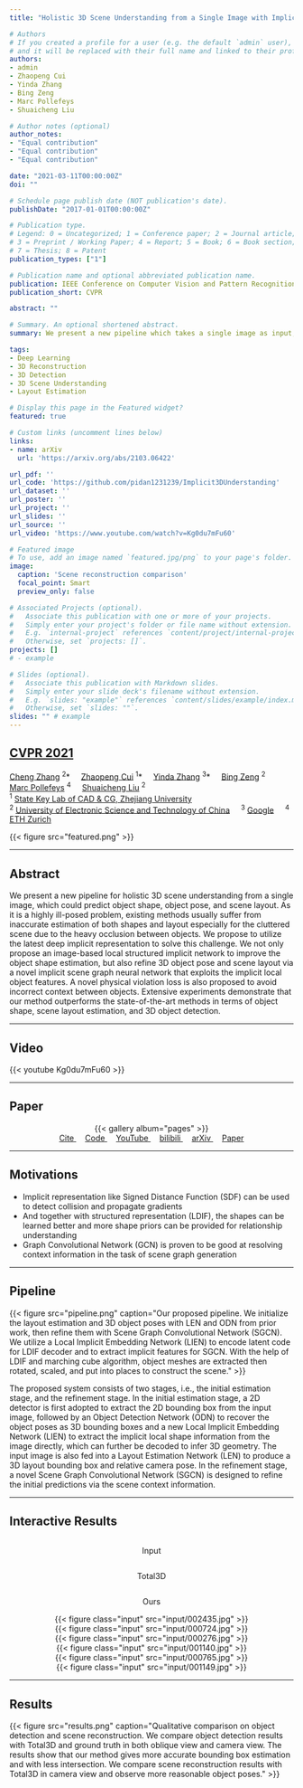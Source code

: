 ```yaml
---
title: "Holistic 3D Scene Understanding from a Single Image with Implicit Representation"

# Authors
# If you created a profile for a user (e.g. the default `admin` user), write the username (folder name) here 
# and it will be replaced with their full name and linked to their profile.
authors:
- admin
- Zhaopeng Cui
- Yinda Zhang
- Bing Zeng
- Marc Pollefeys
- Shuaicheng Liu

# Author notes (optional)
author_notes:
- "Equal contribution"
- "Equal contribution"
- "Equal contribution"

date: "2021-03-11T00:00:00Z"
doi: ""

# Schedule page publish date (NOT publication's date).
publishDate: "2017-01-01T00:00:00Z"

# Publication type.
# Legend: 0 = Uncategorized; 1 = Conference paper; 2 = Journal article;
# 3 = Preprint / Working Paper; 4 = Report; 5 = Book; 6 = Book section;
# 7 = Thesis; 8 = Patent
publication_types: ["1"]

# Publication name and optional abbreviated publication name.
publication: IEEE Conference on Computer Vision and Pattern Recognition
publication_short: CVPR

abstract: ""

# Summary. An optional shortened abstract.
summary: We present a new pipeline which takes a single image as input, estimates layout and object poses, then reconstructs the scene with Signed Distance Function (SDF) representation.

tags:
- Deep Learning
- 3D Reconstruction
- 3D Detection
- 3D Scene Understanding
- Layout Estimation

# Display this page in the Featured widget?
featured: true

# Custom links (uncomment lines below)
links:
- name: arXiv
  url: 'https://arxiv.org/abs/2103.06422'

url_pdf: ''
url_code: 'https://github.com/pidan1231239/Implicit3DUnderstanding'
url_dataset: ''
url_poster: ''
url_project: ''
url_slides: ''
url_source: ''
url_video: 'https://www.youtube.com/watch?v=Kg0du7mFu60'

# Featured image
# To use, add an image named `featured.jpg/png` to your page's folder. 
image:
  caption: 'Scene reconstruction comparison'
  focal_point: Smart
  preview_only: false

# Associated Projects (optional).
#   Associate this publication with one or more of your projects.
#   Simply enter your project's folder or file name without extension.
#   E.g. `internal-project` references `content/project/internal-project/index.md`.
#   Otherwise, set `projects: []`.
projects: []
# - example

# Slides (optional).
#   Associate this publication with Markdown slides.
#   Simply enter your slide deck's filename without extension.
#   E.g. `slides: "example"` references `content/slides/example/index.md`.
#   Otherwise, set `slides: ""`.
slides: "" # example
---
```


<!-- {{% callout note %}}
Click the *Cite* button above to demo the feature to enable visitors to import publication metadata into their reference management software.
{{% /callout %}}

{{% callout note %}}
Create your slides in Markdown - click the *Slides* button to check out the example.
{{% /callout %}}

Supplementary notes can be added here, including [code, math, and images](https://wowchemy.com/docs/writing-markdown-latex/). -->

## [<div class="publication-header">CVPR 2021</div>](http://cvpr2021.thecvf.com/)

<div class="publication-header">
  <a href="https://chengzhag.github.io/" target="_blank">Cheng Zhang</a>
  <sup>2</sup>*
  &nbsp; &nbsp;
  <a href="https://zhpcui.github.io/" target="_blank">Zhaopeng Cui</a>
  <sup>1</sup>*
  &nbsp; &nbsp;
  <a href="https://www.zhangyinda.com/" target="_blank">Yinda Zhang</a>
  <sup>3</sup>*
  &nbsp; &nbsp;
  <a href="https://scholar.google.com/citations?user=4y0QncgAAAAJ&hl=en" target="_blank">Bing Zeng</a>
  <sup>2</sup>
  &nbsp; &nbsp;
  <a href="https://people.inf.ethz.ch/pomarc/" target="_blank">Marc Pollefeys</a>
  <sup>4</sup>
  &nbsp; &nbsp;
  <a href="http://www.liushuaicheng.org/" target="_blank">Shuaicheng Liu</a>
  <sup>2</sup>
</div>

<div class="publication-header">
  <sup>1</sup>
  <a href="http://www.cad.zju.edu.cn/english.html" target="_blank">State Key Lab of CAD & CG, Zhejiang University</a> 
  <!-- &nbsp; &nbsp; -->
  <br />
  <sup>2</sup>
  <a href="https://en.uestc.edu.cn/" target="_blank">University of Electronic Science and Technology of China</a> 
  &nbsp; &nbsp;
  <sup>3</sup>
  <a href="https://www.ai.google/" target="_blank">Google</a> 
  &nbsp; &nbsp;
  <sup>4</sup>
  <a href="https://ethz.ch/en.html" target="_blank">ETH Zurich</a> 
</div>

{{< figure src="featured.png" >}}

---
## Abstract
We present a new pipeline for holistic 3D scene understanding from a single image, which could predict object shape, object pose, and scene layout. As it is a highly ill-posed problem, existing methods usually suffer from inaccurate estimation of both shapes and layout especially for the cluttered scene due to the heavy occlusion between objects. We propose to utilize the latest deep implicit representation to solve this challenge. We not only propose an image-based local structured implicit network to improve the object shape estimation, but also refine 3D object pose and scene layout via a novel implicit scene graph neural network that exploits the implicit local object features. A novel physical violation loss is also proposed to avoid incorrect context between objects. Extensive experiments demonstrate that our method outperforms the state-of-the-art methods in terms of object shape, scene layout estimation, and 3D object detection.

<!-- ## 3D Scene Understanding 
Given a single color image,
- Estimate the room layout, including object categories and poses in 3D space
- Reconstruct mesh of individual object -->

---
## Video

{{< youtube Kg0du7mFu60 >}}

---
## Paper
<!-- ![page1](02192_页面_01.png)![page3](02192_页面_03.png)![page5](02192_页面_05.png)![page7](02192_页面_07.png) -->

<center>
  {{< gallery album="pages" >}}
</center>

<center>
  <!-- {{< cta cta_text="arXiv" cta_link="https://arxiv.org/abs/2103.06422" cta_new_tab="false" >}} -->

  <!-- <a href="https://arxiv.org/abs/2103.06422" class="btn btn-primary px-3 py-3">Paper</a> -->

  <a href="#" class="btn btn-outline-primary js-cite-modal" data-filename="/publication/im3d/cite.bib">
  Cite
  </a>
  &nbsp; &nbsp;
  <a href="https://github.com/pidan1231239/Implicit3DUnderstanding" class="btn btn-outline-primary" target="_blank">
  Code
  </a>
  &nbsp; &nbsp;
  <a href="https://www.youtube.com/watch?v=Kg0du7mFu60" class="btn btn-outline-primary" target="_blank">
  YouTube
  </a>
  &nbsp; &nbsp;
  <a href="https://www.bilibili.com/video/BV1By4y1g7c5/" class="btn btn-outline-primary" target="_blank">
  bilibili
  </a>
  &nbsp; &nbsp;
  <a href="https://arxiv.org/abs/2103.06422" class="btn btn-outline-primary" target="_blank">
  arXiv
  </a> 
  &nbsp; &nbsp;
  <a href="https://arxiv.org/pdf/2103.06422" class="btn btn-outline-primary" target="_blank">
  Paper
  </a>
</center>

<!-- <center>
  <a href="https://arxiv.org/abs/2103.06422">[arXiv]</a> 
  &nbsp; &nbsp;
  <a href="https://arxiv.org/pdf/2103.06422">[Paper]</a> 
  &nbsp; &nbsp;
  <a href="02192-supp.pdf">[Supp]</a> 
  &nbsp; &nbsp;
  <a href="https://github.com/pidan1231239/Implicit3DUnderstanding">[GitHub]</a>
</center> -->

---
## Motivations
- Implicit representation like Signed Distance Function (SDF) can be used to detect collision and propagate gradients
- And together with structured representation (LDIF), the shapes can be learned better and more shape priors can be provided for relationship understanding
- Graph Convolutional Network (GCN) is proven to be good at resolving context information in the task of scene graph generation

---
## Pipeline
{{< figure src="pipeline.png" caption="Our proposed pipeline. We initialize the layout estimation and 3D object poses with LEN and ODN from prior work, then refine them with Scene Graph Convolutional Network (SGCN). We utilize a Local Implicit Embedding Network (LIEN) to encode latent code for LDIF decoder and to extract implicit features for SGCN. With the help of LDIF and marching cube algorithm, object meshes are extracted then rotated, scaled, and put into places to construct the scene." >}}

The proposed system consists of two stages, i.e., the initial estimation stage, and the refinement stage. 
In the initial estimation stage, a 2D detector is first adopted to extract the 2D bounding box from the input image, followed by an Object Detection Network (ODN) to recover the object poses as 3D bounding boxes and a new Local Implicit Embedding Network (LIEN) to extract the implicit local shape information from the image directly, which can further be decoded to infer 3D geometry.
The input image is also fed into a Layout Estimation Network (LEN) to produce a 3D layout bounding box and relative camera pose.
In the refinement stage, a novel Scene Graph Convolutional Network (SGCN) is designed to refine the initial predictions via the scene context information.

---
## Interactive Results

<!-- model-viewer css -->
<link rel="stylesheet" href="model-viewer.css">

<!-- Import the component -->
<script type="module" src="https://unpkg.com/@google/model-viewer/dist/model-viewer.min.js"></script>

<center>
  <div class='container'>
    <div class='row' >
      <div class='column'>
        <p class='header'>Input</p>
      </div>
      <div class='column'>
        <p class='header'>Total3D</p>
      </div>
      <div class='column'>
        <p class='header'>Ours</p>
      </div>
    </div>
    <div class='row' >
      <div class='column'>
        <div id="card">
          {{< figure class="input" src="input/002435.jpg" >}}
        </div>
      </div>
      <div class='column'>
        <div id="card">
          <model-viewer src="total3d/2435_mesh.glb" interaction-prompt="when-focused" camera-controls exposure="0.72" shadow-intensity="2.7" shadow-softness="0.84" camera-target="2.7m -0.5m 0.1m" min-camera-orbit="auto auto auto" max-camera-orbit="auto auto 11.89m" camera-orbit="270deg 50deg 8m" field-of-view="30deg">
          </model-viewer> 
        </div>
      </div>
      <div class ='column'>
        <div id="card">
          <model-viewer src="im3d/2435_mesh.glb" interaction-prompt="when-focused" camera-controls exposure="0.72" shadow-intensity="2.7" shadow-softness="0.84" camera-target="2.7m -0.5m 0.1m" min-camera-orbit="auto auto auto" max-camera-orbit="auto auto 11.89m" camera-orbit="270deg 50deg 8m" field-of-view="30deg">
          </model-viewer> 
        </div>
      </div>
    </div>
    <div class='row' >
      <div class='column'>
        <div id="card">
          {{< figure class="input" src="input/000724.jpg" >}}
        </div>
      </div>
      <div class='column'>
        <div id="card">
          <model-viewer src="total3d/724_mesh.glb" interaction-prompt="when-focused" camera-controls exposure="0.72" shadow-intensity="2.7" shadow-softness="0.84" camera-target="2m -0.5m 0.1m" min-camera-orbit="auto auto auto" max-camera-orbit="auto auto 11.89m" camera-orbit="270deg 50deg 8m" field-of-view="30deg">
          </model-viewer> 
        </div>
      </div>
      <div class ='column'>
        <div id="card">
          <model-viewer src="im3d/724_mesh.glb" interaction-prompt="when-focused" camera-controls exposure="0.72" shadow-intensity="2.7" shadow-softness="0.84" camera-target="2m -0.5m 0.1m" min-camera-orbit="auto auto auto" max-camera-orbit="auto auto 11.89m" camera-orbit="270deg 50deg 8m" field-of-view="30deg">
          </model-viewer> 
        </div>
      </div>
    </div>
    <div class='row' >
      <div class='column'>
        <div id="card">
          {{< figure class="input" src="input/000276.jpg" >}}
        </div>
      </div>
      <div class='column'>
        <div id="card">
          <model-viewer src="total3d/276_mesh.glb" interaction-prompt="when-focused" camera-controls exposure="0.72" shadow-intensity="2.7" shadow-softness="0.84" camera-target="2.7m -0.5m 0.1m" min-camera-orbit="auto auto auto" max-camera-orbit="auto auto 11.89m" camera-orbit="270deg 50deg 8m" field-of-view="30deg">
          </model-viewer> 
        </div>
      </div>
      <div class ='column'>
        <div id="card">
          <model-viewer src="im3d/276_mesh.glb" interaction-prompt="when-focused" camera-controls exposure="0.72" shadow-intensity="2.7" shadow-softness="0.84" camera-target="2.7m -0.5m 0.1m" min-camera-orbit="auto auto auto" max-camera-orbit="auto auto 11.89m" camera-orbit="270deg 50deg 8m" field-of-view="30deg">
          </model-viewer> 
        </div>
      </div>
    </div>
    <div class='row' >
      <div class='column'>
        <div id="card">
          {{< figure class="input" src="input/001140.jpg" >}}
        </div>
      </div>
      <div class='column'>
        <div id="card">
          <model-viewer src="total3d/1140_mesh.glb" interaction-prompt="when-focused" camera-controls exposure="0.72" shadow-intensity="2.7" shadow-softness="0.84" camera-target="2.7m -0.5m 0.1m" min-camera-orbit="auto auto auto" max-camera-orbit="auto auto 11.89m" camera-orbit="270deg 50deg 8m" field-of-view="30deg">
          </model-viewer> 
        </div>
      </div>
      <div class ='column'>
        <div id="card">
          <model-viewer src="im3d/1140_mesh.glb" interaction-prompt="when-focused" camera-controls exposure="0.72" shadow-intensity="2.7" shadow-softness="0.84" camera-target="2.7m -0.5m 0.1m" min-camera-orbit="auto auto auto" max-camera-orbit="auto auto 11.89m" camera-orbit="270deg 50deg 8m" field-of-view="30deg">
          </model-viewer> 
        </div>
      </div>
    </div>
    <div class='row' >
      <div class='column'>
        <div id="card">
          {{< figure class="input" src="input/000765.jpg" >}}
        </div>
      </div>
      <div class='column'>
        <div id="card">
          <model-viewer src="total3d/765_mesh.glb" interaction-prompt="when-focused" camera-controls exposure="0.72" shadow-intensity="2.7" shadow-softness="0.84" camera-target="2m -0.5m 0.1m" min-camera-orbit="auto auto auto" max-camera-orbit="auto auto 11.89m" camera-orbit="270deg 50deg 8m" field-of-view="30deg">
          </model-viewer> 
        </div>
      </div>
      <div class ='column'>
        <div id="card">
          <model-viewer src="im3d/765_mesh.glb" interaction-prompt="when-focused" camera-controls exposure="0.72" shadow-intensity="2.7" shadow-softness="0.84" camera-target="2m -0.5m 0.1m" min-camera-orbit="auto auto auto" max-camera-orbit="auto auto 11.89m" camera-orbit="270deg 50deg 8m" field-of-view="30deg">
          </model-viewer> 
        </div>
      </div>
    </div>
    <div class='row' >
      <div class='column'>
        <div id="card">
          {{< figure class="input" src="input/001149.jpg" >}}
        </div>
      </div>
      <div class='column'>
        <div id="card">
          <model-viewer src="total3d/1149_mesh.glb" interaction-prompt="when-focused" camera-controls exposure="0.72" shadow-intensity="2.7" shadow-softness="0.84" camera-target="2m -0.5m 0.1m" min-camera-orbit="auto auto auto" max-camera-orbit="auto auto 11.89m" camera-orbit="270deg 50deg 8m" field-of-view="30deg">
          </model-viewer> 
        </div>
      </div>
      <div class ='column'>
        <div id="card">
          <model-viewer src="im3d/1149_mesh.glb" interaction-prompt="when-focused" camera-controls exposure="0.72" shadow-intensity="2.7" shadow-softness="0.84" camera-target="2m -0.5m 0.1m" min-camera-orbit="auto auto auto" max-camera-orbit="auto auto 11.89m" camera-orbit="270deg 50deg 8m" field-of-view="30deg">
          </model-viewer> 
        </div>
      </div>
    </div>
  </div>
</center>


---
## Results
{{< figure src="results.png" caption="Qualitative comparison on object detection and scene reconstruction. We compare object detection results with Total3D and ground truth in both oblique view and camera view. The results show that our method gives more accurate bounding box estimation and with less intersection. We compare scene reconstruction results with Total3D in camera view and observe more reasonable object poses." >}}


